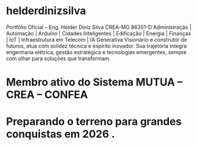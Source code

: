 # helderdinizsilva
Portfólio Oficial – Eng. Helder Diniz Silva CREA-MG 86351-D Administração | Automação | Arduíno | Cidades Inteligentes | Edificação | Energia | Finanças | IoT | Infraestrutura em Telecom | IA Generativa Visionário e construtor de futuros, atua com solidez técnica e espírito inovador. Sua trajetória integra engenharia elétrica, gestão estratégica e tecnologias emergentes, sempre com olhar para soluções que transformam.

# Membro ativo do Sistema MUTUA – CREA – CONFEA
# Preparando o terreno para grandes conquistas em 2026  .
